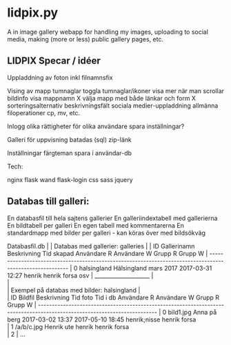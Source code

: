 # lidpix.py

A in image gallery webapp for handling my images, uploading to social
media, making (more or less) public gallery pages, etc.




LIDPIX
Specar / idéer
--------------

Uppladdning av foton
  inkl filnamnsfix
  
Vising av mapp
  tumnaglar
    toggla tumnaglar/ikoner
  visa mer när man scrollar
  bildinfo
  visa mappnamn X
  välja mapp med både länkar och form X
  sorteringsalternativ
  beskrivningsfält
  sociala medier-uppladdning
  allmänna filoperationer
    cp, mv, etc.
    
Inlogg
  olika rättigheter för olika användare
  spara inställningar?
    
Galleri för uppvisning
  batadas (sql)
  zip-länk
  
Inställningar
  färgteman
  spara i användar-db
 

Tech:

nginx
flask
  wand
  flask-login
css
  sass
jquery


Databas till galleri:
---------------------

En databasfil till hela sajtens gallerier
En galleriindextabell med gallerierna
En bildtabell per galleri
En egen tabell med kommentarerna
En standardmapp med bilder per galleri - kan köras över med bildsökväg


Databasfil.db
|
|  Databas med gallerier: galleries
|
|  ID    Gallerinamn  Beskrivning            Tid skapad        Användare R   Användare W   Grupp R   Grupp W
|  ---------------------------------------------------------------------------------------------------------
|  0     halsingland  Hälsingland mars 2017  2017-03-31 12:27  henrik        henrik        forsa     osv
|             \____________________
|                                  \
|                                   \
|  Exempel på databas med bilder: halsingland
|  
|  ID    Bildfil     Beskrivning   Tid foto          Tid i db          Användare R   Användare W   Grupp R   Grupp W
|  -------------------------------------------------------------------------------------------------------------------------
|  0     bild1.jpg   Anna på berg  2017-03-02 13:37  2017-05-10 18:45  henrik;nisse  henrik        forsa            
|  1     /a/b/c.jpg  Henrik ute                                        henrik        henrik        forsa            
|  2
|  ...

